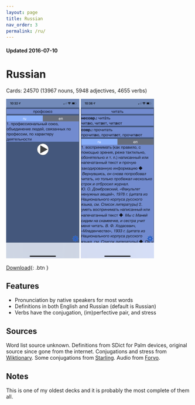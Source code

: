 ```yaml
---
layout: page
title: Russian
nav_order: 3
permalink: /ru/
---
```


#### Updated 2016-07-10
# Russian

Cards: 24570 (13967 nouns, 5948 adjectives, 4655 verbs)

<img width="200" src="/assets/IMG_5963.PNG"/>
<img width="200" src="/assets/IMG_5964.PNG"/>

[Download](https://static.proto.cards/ru-1.0.0.apkg){: .btn }

## Features

* Pronunciation by native speakers for most words
* Definitions in both English and Russian (default is Russian)
* Verbs have the conjugation, (im)perfective pair, and stress

## Sources

Word list source unknown. Definitions from SDict for Palm devices, original source since gone from the internet. Conjugations and stress from [Wiktionary](https://en.wiktionary.org/wiki/Wiktionary:Main_Page). Some conjugations from [Starling](https://starling.rinet.ru/morpho.php?lan=en). Audio from [Forvo](https://forvo.com/).

## Notes

This is one of my oldest decks and it is probably the most complete of them all.
